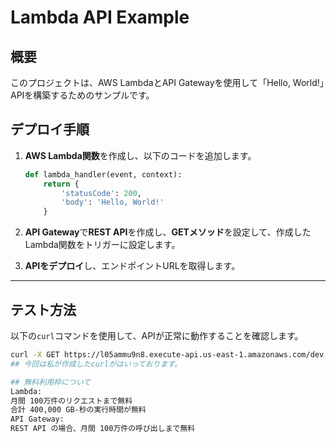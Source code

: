 # Lambda API Example

## 概要
このプロジェクトは、AWS LambdaとAPI Gatewayを使用して「Hello, World!」APIを構築するためのサンプルです。

## デプロイ手順
1. **AWS Lambda関数**を作成し、以下のコードを追加します。

    ```python
    def lambda_handler(event, context):
        return {
            'statusCode': 200,
            'body': 'Hello, World!'
        }
    ```

2. **API Gateway**で**REST API**を作成し、**GETメソッド**を設定して、作成したLambda関数をトリガーに設定します。

3. **APIをデプロイ**し、エンドポイントURLを取得します。

---

## テスト方法
以下の`curl`コマンドを使用して、APIが正常に動作することを確認します。

```bash
curl -X GET https://l05ammu9n8.execute-api.us-east-1.amazonaws.com/dev
## 今回は私が作成したcurlがはいっております。

## 無料利用枠について
Lambda:
月間 100万件のリクエストまで無料
合計 400,000 GB-秒の実行時間が無料
API Gateway:
REST API の場合、月間 100万件の呼び出しまで無料
